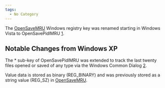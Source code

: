 ```yaml
---
tags:
  - No Category
---
```

The [OpenSaveMRU](opensavemru.md) Windows registry key was
renamed starting in Windows Vista to OpenSavePidlMRU
[1](http://www.forensicmag.com/articles/2012/04/windows-7-registry-forensics-part-4).

## Notable Changes from Windows XP

The \* sub-key of OpenSavePidlMRU was extended to track the last twenty
files opened or saved of any type via the Windows Common Dialog
[2](https://www.sans.org/digital-forensics-incident-response/).

Value data is stored as binary (REG_BINARY) and was previously stored as
a string value (REG_SZ) in [OpenSaveMRU](opensavemru.md).